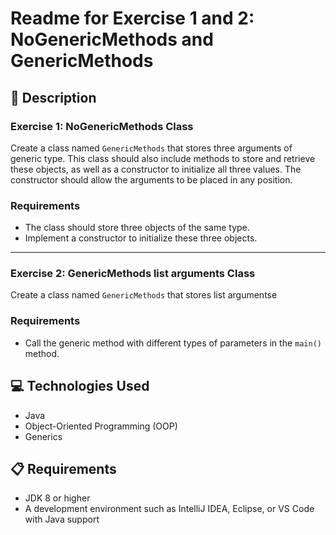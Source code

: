 # Readme for Exercise 1 and 2: NoGenericMethods and GenericMethods

## 📄 Description

### Exercise 1: NoGenericMethods Class

Create a class named `GenericMethods` that stores three arguments of generic type. This class should also include methods to store and retrieve these objects, as well as a constructor to initialize all three values. The constructor should allow the arguments to be placed in any position.

### Requirements
- The class should store three objects of the same type.
- Implement a constructor to initialize these three objects.
---

### Exercise 2: GenericMethods list arguments Class

Create a class named `GenericMethods` that stores  list argumentse

### Requirements
- Call the generic method with different types of parameters in the `main()` method.

## 💻 Technologies Used
- Java
- Object-Oriented Programming (OOP)
- Generics

## 📋 Requirements
- JDK 8 or higher
- A development environment such as IntelliJ IDEA, Eclipse, or VS Code with Java support
